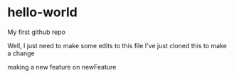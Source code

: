# hello-world
My first github repo

Well, I just need to make some edits to this file
I've just cloned this to make a change

making a new feature on newFeature
